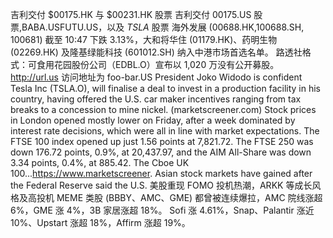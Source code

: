 吉利交付 $00175.HK 与 $00231.HK 股票
吉利交付 00175.US 股票,BABA.USFUTU.US，以及 $TSLA$ 股票
海外发展 (00688.HK,100688.SH, 100681) 截至 10:47 下跌 3.13%，大和将华住 (01179.HK)、药明生物 (02269.HK) 及隆基绿能科技 (601012.SH) 纳入中港市场首选名单。
路透社格式：可食用花园股份公司（EDBL.O）宣布以 1,020 万没有公开募股。
http://url.us
访问地址为 foo-bar.US
President Joko Widodo is confident Tesla Inc (TSLA.O), will finalise a deal to invest in a production facility in his country, having offered the U.S. car maker incentives ranging from tax breaks to a concession to mine nickel.
(marketscreener.com) Stock prices in London opened mostly lower on Friday, after a week dominated by interest rate decisions, which were all in line with market expectations. The FTSE 100 index opened up just 1.56 points at 7,821.72. The FTSE 250 was down 176.72 points, 0.9%, at 20,437.97, and the AIM All-Share was down 3.34 points, 0.4%, at 885.42. The Cboe UK 100...https://www.marketscreener.
Asian stock markets have gained after the Federal Reserve said the U.S.
美股重现 FOMO 投机热潮，ARKK 等成长风格及高投机 MEME 类股 (BBBY、AMC、GME) 都曾被连续爆拉，AMC 院线涨超 6%，GME 涨 4%，3B 家居涨超 18%。
Sofi 涨 4.61%，Snap、Palantir 涨近 10%、Upstart 涨超 18%，Affirm 涨超 19%。

